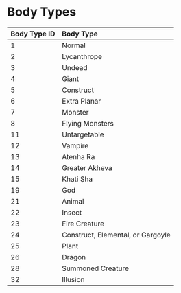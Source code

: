 # Body Types

| **Body Type ID** | **Body Type** |
| :--- | :--- |
| 1 | Normal |
| 2 | Lycanthrope |
| 3 | Undead |
| 4 | Giant |
| 5 | Construct |
| 6 | Extra Planar |
| 7 | Monster |
| 8 | Flying Monsters |
| 11 | Untargetable |
| 12 | Vampire |
| 13 | Atenha Ra |
| 14 | Greater Akheva |
| 15 | Khati Sha |
| 19 | God |
| 21 | Animal |
| 22 | Insect |
| 23 | Fire Creature |
| 24 | Construct, Elemental, or Gargoyle |
| 25 | Plant |
| 26 | Dragon |
| 28 | Summoned Creature |
| 32 | Illusion |

